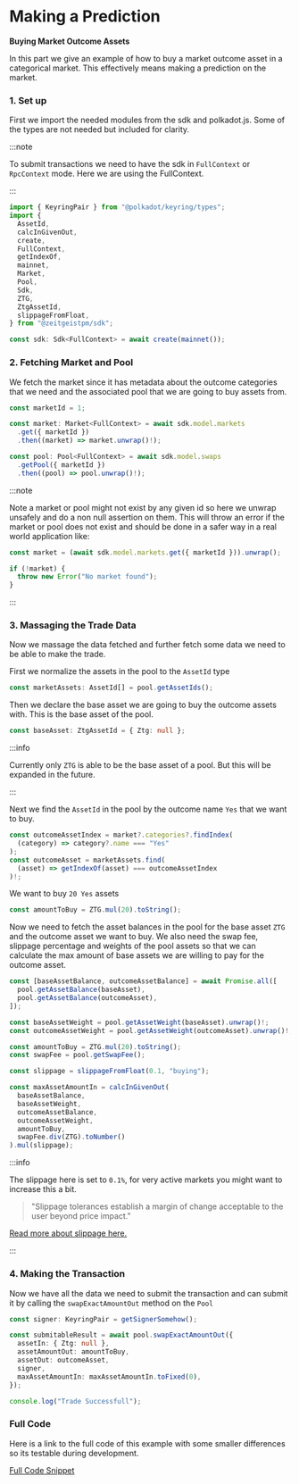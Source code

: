 # Making a Prediction

**Buying Market Outcome Assets**

In this part we give an example of how to buy a market outcome asset in a
categorical market. This effectively means making a prediction on the market.

### 1. Set up

First we import the needed modules from the sdk and polkadot.js. Some of the
types are not needed but included for clarity.

:::note

To submit transactions we need to have the sdk in `FullContext` or `RpcContext`
mode. Here we are using the FullContext.

:::

```ts
import { KeyringPair } from "@polkadot/keyring/types";
import {
  AssetId,
  calcInGivenOut,
  create,
  FullContext,
  getIndexOf,
  mainnet,
  Market,
  Pool,
  Sdk,
  ZTG,
  ZtgAssetId,
  slippageFromFloat,
} from "@zeitgeistpm/sdk";

const sdk: Sdk<FullContext> = await create(mainnet());
```

### 2. Fetching Market and Pool

We fetch the market since it has metadata about the outcome categories that we
need and the associated pool that we are going to buy assets from.

```ts
const marketId = 1;

const market: Market<FullContext> = await sdk.model.markets
  .get({ marketId })
  .then((market) => market.unwrap()!);

const pool: Pool<FullContext> = await sdk.model.swaps
  .getPool({ marketId })
  .then((pool) => pool.unwrap()!);
```

:::note

Note a market or pool might not exist by any given id so here we unwrap unsafely
and do a non null assertion on them. This will throw an error if the market or
pool does not exist and should be done in a safer way in a real world
application like:

```ts
const market = (await sdk.model.markets.get({ marketId })).unwrap();

if (!market) {
  throw new Error("No market found");
}
```

:::

### 3. Massaging the Trade Data

Now we massage the data fetched and further fetch some data we need to be able
to make the trade.

First we normalize the assets in the pool to the `AssetId` type

```ts
const marketAssets: AssetId[] = pool.getAssetIds();
```

Then we declare the base asset we are going to buy the outcome assets with. This
is the base asset of the pool.

```ts
const baseAsset: ZtgAssetId = { Ztg: null };
```

:::info

Currently only `ZTG` is able to be the base asset of a pool. But this will be
expanded in the future.

:::

Next we find the `AssetId` in the pool by the outcome name `Yes` that we want to
buy.

```ts
const outcomeAssetIndex = market?.categories?.findIndex(
  (category) => category?.name === "Yes"
);
const outcomeAsset = marketAssets.find(
  (asset) => getIndexOf(asset) === outcomeAssetIndex
)!;
```

We want to buy `20 Yes` assets

```ts
const amountToBuy = ZTG.mul(20).toString();
```

Now we need to fetch the asset balances in the pool for the base asset `ZTG` and
the outcome asset we want to buy. We also need the swap fee, slippage percentage
and weights of the pool assets so that we can calculate the max amount of base
assets we are willing to pay for the outcome asset.

```ts
const [baseAssetBalance, outcomeAssetBalance] = await Promise.all([
  pool.getAssetBalance(baseAsset),
  pool.getAssetBalance(outcomeAsset),
]);

const baseAssetWeight = pool.getAssetWeight(baseAsset).unwrap()!;
const outcomeAssetWeight = pool.getAssetWeight(outcomeAsset).unwrap()!;

const amountToBuy = ZTG.mul(20).toString();
const swapFee = pool.getSwapFee();

const slippage = slippageFromFloat(0.1, "buying");

const maxAssetAmountIn = calcInGivenOut(
  baseAssetBalance,
  baseAssetWeight,
  outcomeAssetBalance,
  outcomeAssetWeight,
  amountToBuy,
  swapFee.div(ZTG).toNumber()
).mul(slippage);
```

:::info

The slippage here is set to `0.1%`, for very active markets you might want to
increase this a bit.

> "Slippage tolerances establish a margin of change acceptable to the user
> beyond price impact."

[Read more about slippage here.](https://docs.uniswap.org/concepts/protocol/swaps#slippage)

:::

### 4. Making the Transaction

Now we have all the data we need to submit the transaction and can submit it by
calling the `swapExactAmountOut` method on the `Pool`

```ts
const signer: KeyringPair = getSignerSomehow();

const submitableResult = await pool.swapExactAmountOut({
  assetIn: { Ztg: null },
  assetAmountOut: amountToBuy,
  assetOut: outcomeAsset,
  signer,
  maxAssetAmountIn: maxAssetAmountIn.toFixed(0),
});

console.log("Trade Successfull");
```

### Full Code

Here is a link to the full code of this example with some smaller differences so
its testable during development.

[Full Code Snippet](https://github.com/zeitgeistpm/sdk-next/blob/main/playground/examples/src/assets/buy-assets.ts)

